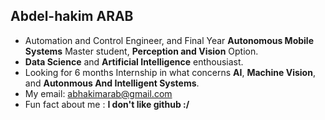 ## Abdel-hakim ARAB
- Automation and Control Engineer, and Final Year **Autonomous Mobile Systems** Master student, **Perception and Vision** Option.
- **Data Science** and **Artificial Intelligence** enthousiast.
- Looking for 6 months Internship  in what concerns **AI**, **Machine Vision**, and **Autonmous And Intelligent Systems**.
- My email: abhakimarab@gmail.com
- Fun fact about me : **I don't like github :/**

